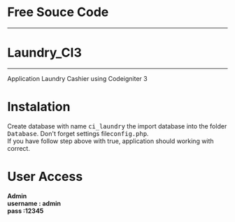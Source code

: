 # Free Souce Code

***************
# Laundry_CI3
***************
Application Laundry Cashier using Codeigniter 3

# Instalation
Create database with name <kbd>ci_laundry</kbd> the import database into the folder <kbd>Database</kbd>. Don't forget settings file<kbd>config.php</kbd>. <br>
If you have follow step above with true, application should working with correct. 

# User Access
  <b>Admin</b> <br>
  <b>username : admin</b> <br>
  <b>pass     :12345</b>



